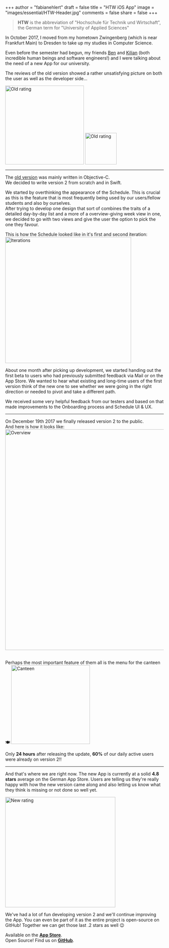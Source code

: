 +++
author = "fabianehlert"
draft = false
title = "HTW iOS App"
image = "images/essential/HTW-Header.jpg"
comments = false
share = false
+++

> **HTW** is the abbreviation of "Hochschule für Technik und Wirtschaft", the German term for "University of Applied Sciences"

In October 2017, I moved from my hometown Zwingenberg (which is near Frankfurt Main) to Dresden to take up my studies in Computer Science.

Even before the semester had begun, my friends [Ben](https://twitter.com/BenchR/) and [Kilian](https://twitter.com/kiliankoe/) (both incredible human beings and software engineers!) and I were talking about the need of a new App for our university.

The reviews of the old version showed a rather unsatisfying picture on both the user as well as the developer side...

<img src="../htw/old-rating.jpg" alt="Old rating" style="width: 250px;"/>
<img src="../htw/warmalgut.jpg" alt="Old rating" style="width: 100px;"/>

---

The [old version](https://github.com/HTWDD/htwcampus_old) was mainly written in Objective-C.<br>We decided to write version 2 from scratch and in Swift.

We started by overthinking the appearance of the Schedule. This is crucial as this is the feature that is most frequently being used by our users/fellow students and also by ourselves.<br>
After trying to develop one design that sort of combines the traits of a detailed day-by-day list and a more of a overview-giving week view in one, we decided to go with two views and give the user the option to pick the one they favour.

This is how the Schedule looked like in it's first and second iteration:
<img src="../htw/iterations.jpg" alt="Iterations" style="width: 400px;"/>

About one month after picking up development, we started handing out the first beta to users who had previously submitted feedback via Mail or on the App Store. We wanted to hear what existing and long-time users of the first version think of the new one to see whether we were going in the right direction or needed to pivot and take a different path.

We received some very helpful feedback from our testers and based on that made improvements to the Onboarding process and Schedule UI & UX.

---

On December 19th 2017 we finally released version 2 to the public.<br>And here is how it looks like:
<img src="../htw/overview1.jpg" alt="Overview" style="width: 700px;"/>

<br>
Perhaps the most important feature of them all is the menu for the canteen 🍽
<img src="../htw/mensa.jpg" alt="Canteen" style="width: 250px;"/>

Only **24 hours** after releasing the update, **60%** of our daily active users were already on version 2!!

---

And that's where we are right now. The new App is currently at a solid **4.8 stars** average on the German App Store. Users are telling us they're really happy with how the new version came along and also letting us know what they think is missing or not done so well yet.

<img src="../htw/new-rating.jpg" alt="New rating" style="width: 350px;"/>

We've had a lot of fun developing version 2 and we'll continue improving the App. You can even be part of it as the entire project is open-source on GitHub! Together we can get those last .2 stars as well 😉

Available on the **[App Store](https://itunes.apple.com/de/app/htw-dresden/id1255817820?mt=8)**.<br>
Open Source! Find us on **[GitHub](https://github.com/HTWDD/htwcampus)**.
